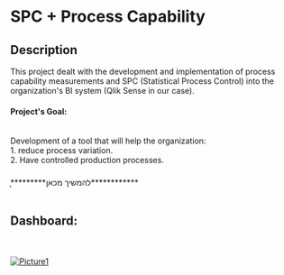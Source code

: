 

# <h1>SPC + Process Capability</h1>


<h2>Description</h2>
This project dealt with the development and implementation of process capability measurements and SPC (Statistical Process Control) into the organization's BI system (Qlik Sense in our case).

<h4>Project's Goal:</h4>
<br />
Development of a tool that will help the organization:<br />
1. reduce process variation.<br />
2. Have controlled production processes.<br />

<h3></h3>
ָָָ*********להמשיך מכאן************
<br />

<br />
<h2>Dashboard:</h2>
<br />
<br />
<a href="https://ibb.co/VSfSWwz"><img src="https://i.ibb.co/BZ0ZVnQ/Picture1.png" alt="Picture1" border="0"></a>

<!--
 ```diff
- text in red
+ text in green
! text in orange
# text in gray
@@ text in purple (and bold)@@
```
--!>
